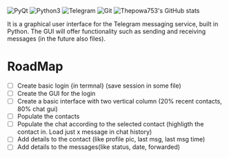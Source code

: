 ![PyQt](https://img.shields.io/badge/Qt-%23217346.svg?style=for-the-badge&logo=Qt&logoColor=white) ![Python3](https://img.shields.io/badge/python-3670A0?style=for-the-badge&logo=python&logoColor=ffdd54) ![Telegram](https://img.shields.io/badge/Telegram-2CA5E0?style=for-the-badge&logo=telegram&logoColor=white) ![Git](https://img.shields.io/badge/git-%23F05033.svg?style=for-the-badge&logo=git&logoColor=white)
![Thepowa753's GitHub stats](https://github-readme-stats.vercel.app/api?username=Thepowa753&show_icons=true&theme=tokyonight)


It is a graphical user interface for the Telegram messaging service, built in Python. 
The GUI will offer functionality such as sending and receiving messages (in the future also files).

# RoadMap
- [ ] Create basic login {in termnal} (save session in some file)
- [ ] Create the GUI for the login
- [ ] Create a basic interface with two vertical column (20% recent contacts, 80% chat gui)
- [ ] Populate the contacts
- [ ] Populate the chat according to the selected contact (highligth the contact in. Load just x message in chat history)
- [ ] Add details to the contact (like profile pic, last msg, last msg time)
- [ ] Add details to the messages(like status, date, forwarded)
